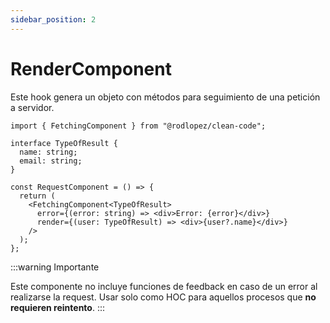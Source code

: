 ```yaml
---
sidebar_position: 2
---
```


# RenderComponent

Este hook genera un objeto con métodos para seguimiento de una petición a servidor.

```tsx title="RequestComponent.tsx"
import { FetchingComponent } from "@rodlopez/clean-code";

interface TypeOfResult {
  name: string;
  email: string;
}

const RequestComponent = () => {
  return (
    <FetchingComponent<TypeOfResult>
      error={(error: string) => <div>Error: {error}</div>}
      render={(user: TypeOfResult) => <div>{user?.name}</div>}
    />
  );
};
```

:::warning Importante

Este componente no incluye funciones de feedback en caso de un error al realizarse la request. Usar solo como HOC para aquellos procesos que **no requieren reintento**.
:::
